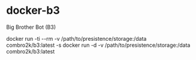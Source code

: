 docker-b3
=========

Big Brother Bot (B3)

docker run -ti --rm -v /path/to/presistence/storage:/data combro2k/b3:latest -s
docker run -d -v /path/to/presistence/storage:/data combro2k/b3:latest
